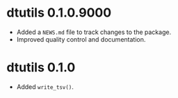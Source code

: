 # dtutils 0.1.0.9000

* Added a `NEWS.md` file to track changes to the package.
* Improved quality control and documentation.

# dtutils 0.1.0

* Added `write_tsv()`.
